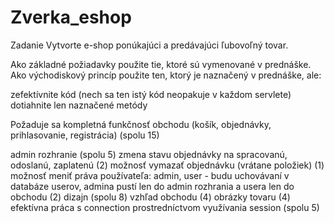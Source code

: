 # Zverka_eshop


Zadanie
Vytvorte e-shop ponúkajúci a predávajúci ľubovoľný tovar.

Ako základné požiadavky použite tie, ktoré sú vymenované v prednáške.
Ako východiskový princíp použite ten, ktorý je naznačený v prednáške, ale:

zefektívnite kód (nech sa ten istý kód neopakuje v každom servlete)
dotiahnite len naznačené metódy

Požaduje sa kompletná funkčnosť obchodu (košík, objednávky, prihlasovanie, registrácia) (spolu 15)

admin rozhranie (spolu 5)
    zmena stavu objednávky na spracovanú, odoslanú, zaplatenú (2)
    možnosť vymazať objednávku (vrátane položiek) (1)
    možnosť meniť práva používateľa: admin, user - budu uchovávaní v databáze userov, admina pustí len do admin rozhrania a usera len do obchodu (2)
dizajn (spolu 8)
    vzhľad obchodu (4)
    obrázky tovaru (4)
efektívna práca s connection prostredníctvom využívania session (spolu 5)
